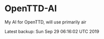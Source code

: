 # OpenTTD-AI
My AI for OpenTTD, will use primarily air

Latest backup: Sun Sep 29 06:16:02 UTC 2019
